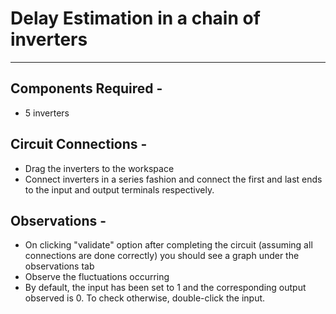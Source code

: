 # Delay Estimation in a chain of inverters

---

## Components Required - 

* 5 inverters

## Circuit Connections - 

* Drag the inverters to the workspace
* Connect inverters in a series fashion and connect the first and last ends to the input and output terminals respectively. 

## Observations - 

* On clicking "validate" option after completing the circuit (assuming all connections are done correctly) you should see a graph under the observations tab
* Observe the fluctuations occurring 
* By default, the input has been set to 1 and the corresponding output observed is 0. To check otherwise, double-click the input.